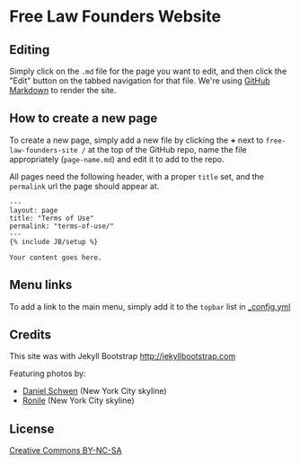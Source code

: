# Free Law Founders Website

## Editing

Simply click on the `.md` file for the page you want to edit,
and then click the "Edit" button on the tabbed navigation for that
file.  We're using [GitHub Markdown](https://help.github.com/articles/github-flavored-markdown)
to render the site.

## How to create a new page

To create a new page, simply add a new file by clicking the **+** next to
` free-law-founders-site / ` at the top of the GitHub repo,
name the file appropriately (`page-name.md`) and edit it to add to the repo.

All pages need the following header, with a proper `title` set, and the
`permalink` url the page should appear at.

```
---
layout: page
title: "Terms of Use"
permalink: "terms-of-use/"
---
{% include JB/setup %}

Your content goes here.
```

## Menu links
To add a link to the main menu, simply add it to the `topbar` list in
[_config.yml](./_config.yml)



## Credits

This site was with Jekyll Bootstrap http://jekyllbootstrap.com

Featuring photos by:

* [Daniel Schwen](http://commons.wikimedia.org/wiki/User:Dschwen) (New York City skyline)
* [Ronile](http://pixabay.com/en/users/Ronile/) (New York City skyline)

## License

[Creative Commons BY-NC-SA](http://creativecommons.org/licenses/by-nc-sa/3.0/)
